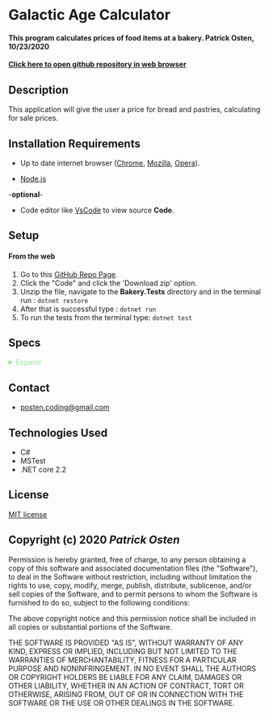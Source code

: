 # Galactic Age Calculator

#### **This program calculates prices of food items at a bakery. Patrick Osten, 10/23/2020**

**[Click here to open github repository in web browser](https://github.com/POsten040/week-5-project)**

## Description

This application will give the user a price for bread and pastries, calculating for sale prices. 

## Installation Requirements

- Up to date internet browser ([Chrome](https://www.google.com/chrome/?brand=CHBD&gclid=Cj0KCQjw28T8BRDbARIsAEOMBcy9jwgkNels1LOSIWTx4sDazLfEgC6PylTug62KqyWPeA0EMyr3254aAjTTEALw_wcB&gclsrc=aw.ds), [Mozilla](https://www.mozilla.org/en-US/firefox/), [Opera](https://www.opera.com/)).
 
- [Node.js](https://nodejs.org/en/download/)
 
 -**optional**- 
- Code editor like [VsCode](https://**Code**.visualstudio.com/download) to view source **Code**.

## Setup

#### From the web
1. Go to this [GitHub Repo Page](https://github.com/POsten040/Bakery).
2. Click the "Code" and click the 'Download zip' option.
3. Unzip the file, navigate to the **Bakery.Tests** directory and in the terminal run : `dotnet restore`
4. After that is successful type : `dotnet run`
5. To run the tests from the terminal type: `dotnet test`

## Specs
<details>
<summary style = "color:lightgreen">Expand </summary>
<br>

Requirements:
 - two classes(bread/pastries)
 - welcome message, cost for both
 - order number of loaves
 - deals : Bread - buy 2 get one free, loaf = $5
          Pastry buy 1 for $2 or 3 for $5


### Describe Bread
<table>
  <tr>
    <th>Test</th>
    <th>Input</th>
    <th>Expect</th>
  <tr>
    <td>Create Bread class that takes int as argument</td>
    <td>5</td>
    <td>Bread(5) = TypeOf(Bread)</td>
  <tr>
    <td>Return price of bread based on user input</td>
    <td>2 bread please</td>
    <td>cost = $10</td>
  <tr>
    <td>return sale price on bread</td>
    <td>5 bread please</td>
    <td>cost = $15, order includes 5 loaves</td>
  <tr>
    <td>Return price of Pastry</td>
    <td>input = 1</td>
    <td>cost = 2</td>
  <tr>
    <td>Return Sale price of Pastry</td>
    <td>input = 3</td>
    <td>cost = 5</td>
</table>
</details>

## Contact 
- posten.coding@gmail.com

## Technologies Used

- C#
- MSTest
- .NET core 2.2

## License

[MIT license](https://opensource.org/licenses/MIT)

## Copyright (c) 2020 **_Patrick Osten_**

Permission is hereby granted, free of charge, to any person obtaining a copy of this software and associated documentation files (the "Software"), to deal in the Software without restriction, including without limitation the rights to use, copy, modify, merge, publish, distribute, sublicense, and/or sell copies of the Software, and to permit persons to whom the Software is furnished to do so, subject to the following conditions:

The above copyright notice and this permission notice shall be included in all copies or substantial portions of the Software.

THE SOFTWARE IS PROVIDED "AS IS", WITHOUT WARRANTY OF ANY KIND, EXPRESS OR IMPLIED, INCLUDING BUT NOT LIMITED TO THE WARRANTIES OF MERCHANTABILITY, FITNESS FOR A PARTICULAR PURPOSE AND NONINFRINGEMENT. IN NO EVENT SHALL THE AUTHORS OR COPYRIGHT HOLDERS BE LIABLE FOR ANY CLAIM, DAMAGES OR OTHER LIABILITY, WHETHER IN AN ACTION OF CONTRACT, TORT OR OTHERWISE, ARISING FROM, OUT OF OR IN CONNECTION WITH THE SOFTWARE OR THE USE OR OTHER DEALINGS IN THE SOFTWARE.